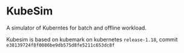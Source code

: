 # KubeSim

A simulator of Kuberntes for batch and offline workload.

Kubesim is based on kubemark on kubernetes `release-1.18`, commit `e38139724f8f0086be9db575d8fe5211c653dc8f`